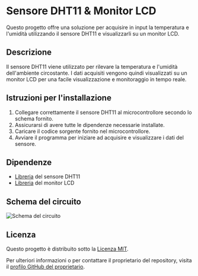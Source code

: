 # Sensore DHT11 & Monitor LCD

Questo progetto offre una soluzione per acquisire in input la temperatura e l'umidità utilizzando il sensore DHT11 e visualizzarli su un monitor LCD.

## Descrizione

Il sensore DHT11 viene utilizzato per rilevare la temperatura e l'umidità dell'ambiente circostante.
I dati acquisiti vengono quindi visualizzati su un monitor LCD per una facile visualizzazione e monitoraggio in tempo reale.

## Istruzioni per l'installazione

1. Collegare correttamente il sensore DHT11 al microcontrollore secondo lo schema fornito.
2. Assicurarsi di avere tutte le dipendenze necessarie installate.
3. Caricare il codice sorgente fornito nel microcontrollore.
4. Avviare il programma per iniziare ad acquisire e visualizzare i dati del sensore.

## Dipendenze

- [Libreria](https://www.arduino.cc/reference/en/libraries/dht-sensor-library/) del sensore DHT11
- [Libreria](https://www.arduino.cc/reference/en/libraries/liquidcrystal/) del monitor LCD 

## Schema del circuito

![Schema del circuito](https://www.progettiarduino.com/uploads/8/1/0/8/81088074/published/arduino-dht-11-display-temperatura-e-umidit_1.png?1495478536)

## Licenza

Questo progetto è distribuito sotto la [Licenza MIT](LICENSE).

Per ulteriori informazioni o per contattare il proprietario del repository, visita il [profilo GitHub del proprietario](https://github.com/checcoconf).
